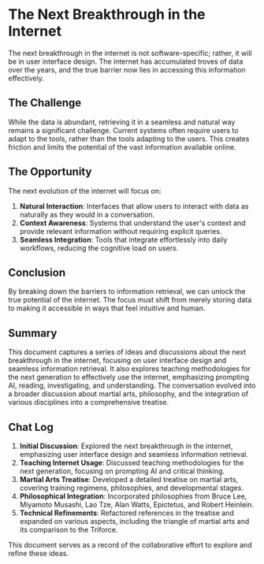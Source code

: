 # The Next Breakthrough in the Internet

The next breakthrough in the internet is not software-specific; rather, it will be in user interface design. The internet has accumulated troves of data over the years, and the true barrier now lies in accessing this information effectively.

## The Challenge

While the data is abundant, retrieving it in a seamless and natural way remains a significant challenge. Current systems often require users to adapt to the tools, rather than the tools adapting to the users. This creates friction and limits the potential of the vast information available online.

## The Opportunity

The next evolution of the internet will focus on:

1. **Natural Interaction**: Interfaces that allow users to interact with data as naturally as they would in a conversation.
2. **Context Awareness**: Systems that understand the user's context and provide relevant information without requiring explicit queries.
3. **Seamless Integration**: Tools that integrate effortlessly into daily workflows, reducing the cognitive load on users.

## Conclusion

By breaking down the barriers to information retrieval, we can unlock the true potential of the internet. The focus must shift from merely storing data to making it accessible in ways that feel intuitive and human.

## Summary

This document captures a series of ideas and discussions about the next breakthrough in the internet, focusing on user interface design and seamless information retrieval. It also explores teaching methodologies for the next generation to effectively use the internet, emphasizing prompting AI, reading, investigating, and understanding. The conversation evolved into a broader discussion about martial arts, philosophy, and the integration of various disciplines into a comprehensive treatise.

## Chat Log

1. **Initial Discussion**: Explored the next breakthrough in the internet, emphasizing user interface design and seamless information retrieval.
2. **Teaching Internet Usage**: Discussed teaching methodologies for the next generation, focusing on prompting AI and critical thinking.
3. **Martial Arts Treatise**: Developed a detailed treatise on martial arts, covering training regimens, philosophies, and developmental stages.
4. **Philosophical Integration**: Incorporated philosophies from Bruce Lee, Miyamoto Musashi, Lao Tze, Alan Watts, Epictetus, and Robert Heinlein.
5. **Technical Refinements**: Refactored references in the treatise and expanded on various aspects, including the triangle of martial arts and its comparison to the Triforce.

This document serves as a record of the collaborative effort to explore and refine these ideas.
